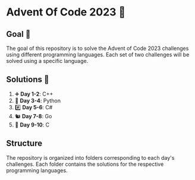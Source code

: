# Advent Of Code 2023 🎄

## Goal 🎯
The goal of this repository is to solve the Advent of Code 2023 challenges using different programming languages. Each set of two challenges will be solved using a specific language.

## Solutions 🧩
1. ➕ **Day 1-2**: C++ 
2. 🐍 **Day 3-4**: Python
3. #️⃣  **Day 5-6**: C# 
4. 🐿️ **Day 7-8**: Go 
5. 📖 **Day 9-10**: C

## Structure
The repository is organized into folders corresponding to each day's challenges. Each folder contains the solutions for the respective programming languages.
